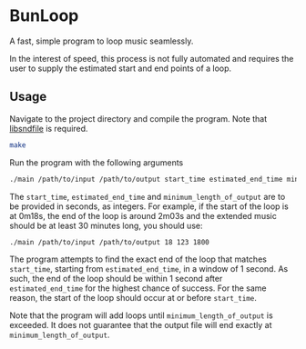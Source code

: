# BunLoop

A fast, simple program to loop music seamlessly.

In the interest of speed, this process is not fully automated and requires the user to supply the estimated start and end points of a loop.

## Usage

Navigate to the project directory and compile the program. Note that [libsndfile](https://libsndfile.github.io/libsndfile/) is required.

```bash
make
```

Run the program with the following arguments

```bash
./main /path/to/input /path/to/output start_time estimated_end_time minimum_length_of_output
```

The `start_time`, `estimated_end_time` and `minimum_length_of_output` are to be provided in seconds, as integers. For example, if the start of the loop is at 0m18s, the end of the loop is around 2m03s and the extended music should be at least 30 minutes long, you should use:

```bash
./main /path/to/input /path/to/output 18 123 1800
```

The program attempts to find the exact end of the loop that matches `start_time`, starting from `estimated_end_time`, in a window of 1 second. As such, the end of the loop should be within 1 second after `estimated_end_time` for the highest chance of success. For the same reason, the start of the loop should occur at or before `start_time`.

Note that the program will add loops until `minimum_length_of_output` is exceeded. It does not guarantee that the output file will end exactly at `minimum_length_of_output`.
